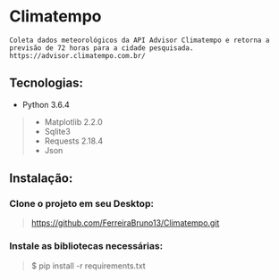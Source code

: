 # Climatempo
	Coleta dados meteorológicos da API Advisor Climatempo e retorna a previsão de 72 horas para a cidade pesquisada.
	https://advisor.climatempo.com.br/

## Tecnologias:
* Python 3.6.4
> * Matplotlib 2.2.0
> * Sqlite3
> * Requests 2.18.4
> * Json

## Instalação:
### Clone o projeto em seu Desktop:
> https://github.com/FerreiraBruno13/Climatempo.git

### Instale as bibliotecas necessárias:
> $ pip install -r requirements.txt
